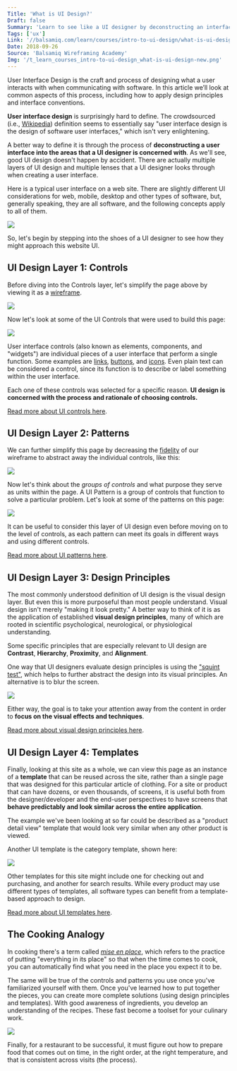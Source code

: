 ```yaml
---
Title: 'What is UI Design?'
Draft: false
Summary: 'Learn to see like a UI designer by deconstructing an interface into its 4 layers: controls, patterns, design principles, and templates.'
Tags: ['ux']
Link: '//balsamiq.com/learn/courses/intro-to-ui-design/what-is-ui-design/'
Date: 2018-09-26
Source: 'Balsamiq Wireframing Academy'
Img: '/t_learn_courses_intro-to-ui-design_what-is-ui-design-new.png'
---
```


User Interface Design is the craft and process of designing what a user interacts with when communicating with software. In this article we’ll look at common aspects of this process, including how to apply design principles and interface conventions.

**User interface design** is surprisingly hard to define. The crowdsourced (i.e., [Wikipedia](https://en.wikipedia.org/wiki/User_interface_design)) definition seems to essentially say "user interface design is the design of software user interfaces," which isn't very enlightening.

A better way to define it is through the process of **deconstructing a user interface into the areas that a UI designer is concerned with**. As we'll see, good UI design doesn't happen by accident. There are actually multiple layers of UI design and multiple lenses that a UI designer looks through when creating a user interface.

Here is a typical user interface on a web site. There are slightly different UI considerations for web, mobile, desktop and other types of software, but, generally speaking, they are all software, and the following concepts apply to all of them.

![](/ui-design-final.png)

So, let's begin by stepping into the shoes of a UI designer to see how they might approach this website UI.

UI Design Layer 1: Controls
---------------------------

Before diving into the Controls layer, let's simplify the page above by viewing it as a [wireframe](https://balsamiq.com/learn/articles/what-are-wireframes/).

![](/ui-design-wirefame.png)

Now let's look at some of the UI Controls that were used to build this page:

![](/ui-design-controls.png)

User interface controls (also known as elements, components, and "widgets") are individual pieces of a user interface that perform a single function. Some examples are [links](https://balsamiq.com/learn/courses/intro-to-ui-design/links/), [buttons](https://balsamiq.com/learn/ui-control-guidelines/buttons/), and [icons](https://balsamiq.com/learn/ui-control-guidelines/icons/). Even plain text can be considered a control, since its function is to describe or label something within the user interface.

Each one of these controls was selected for a specific reason. **UI design is concerned with the process and rationale of choosing controls.**

[Read more about UI controls here](https://balsamiq.com/learn/courses/intro-to-ui-design/ui-controls/).


UI Design Layer 2: Patterns
---------------------------

We can further simplify this page by decreasing the [fidelity](https://konigi.com/design/wireframes/) of our wireframe to abstract away the individual controls, like this:

![](/ui-design-sketch.png)

Now let's think about the _groups of controls_ and what purpose they serve as units within the page. A UI Pattern is a group of controls that function to solve a particular problem. Let's look at some of the patterns on this page:

![](/ui-design-patterns-sketch.png)

It can be useful to consider this layer of UI design even before moving on to the level of controls, as each pattern can meet its goals in different ways and using different controls.

[Read more about UI patterns here](https://balsamiq.com/learn/courses/intro-to-ui-design/ui-design-patterns/).


UI Design Layer 3: Design Principles
------------------------------------

The most commonly understood definition of UI design is the visual design layer. But even this is more purposeful than most people understand. Visual design isn't merely "making it look pretty." A better way to think of it is as the application of established **visual design principles**, many of which are rooted in scientific psychological, neurological, or physiological understanding.

Some specific principles that are especially relevant to UI design are **Contrast**, **Hierarchy**, **Proximity**, and **Alignment**.

One way that UI designers evaluate design principles is using the ["squint test"](https://www.numi.tech/post/the-squint-test-accessibility-test-for-every-interface), which helps to further abstract the design into its visual principles. An alternative is to blur the screen.

![](/ui-design-final-blur.png)

Either way, the goal is to take your attention away from the content in order to **focus on the visual effects and techniques**.

[Read more about visual design principles here](https://balsamiq.com/learn/courses/intro-to-ui-design/visual-design-principles/).


UI Design Layer 4: Templates
----------------------------

Finally, looking at this site as a whole, we can view this page as an instance of a **template** that can be reused across the site, rather than a single page that was designed for this particular article of clothing. For a site or product that can have dozens, or even thousands, of screens, it is useful both from the designer/developer and the end-user perspectives to have screens that **behave predictably and look similar across the entire application**.

The example we've been looking at so far could be described as a "product detail view" template that would look very similar when any other product is viewed.

Another UI template is the category template, shown here:

![](/ui-design-browsepage-final.jpg)

Other templates for this site might include one for checking out and purchasing, and another for search results. While every product may use different types of templates, all software types can benefit from a template-based approach to design.

[Read more about UI templates here](https://balsamiq.com/learn/courses/intro-to-ui-design/ui-design-templates/).


The Cooking Analogy
-------------------

In cooking there's a term called [_mise en place_](https://en.wikipedia.org/wiki/Mise_en_place), which refers to the practice of putting "everything in its place" so that when the time comes to cook, you can automatically find what you need in the place you expect it to be.

The same will be true of the controls and patterns you use once you've familiarized yourself with them. Once you've learned how to put together the pieces, you can create more complete solutions (using design principles and templates). With good awareness of ingredients, you develop an understanding of the recipes. These fast become a toolset for your culinary work.

![](/ui-design-cooking-analogy.png)

Finally, for a restaurant to be successful, it must figure out how to prepare food that comes out on time, in the right order, at the right temperature, and that is consistent across visits (the process).

